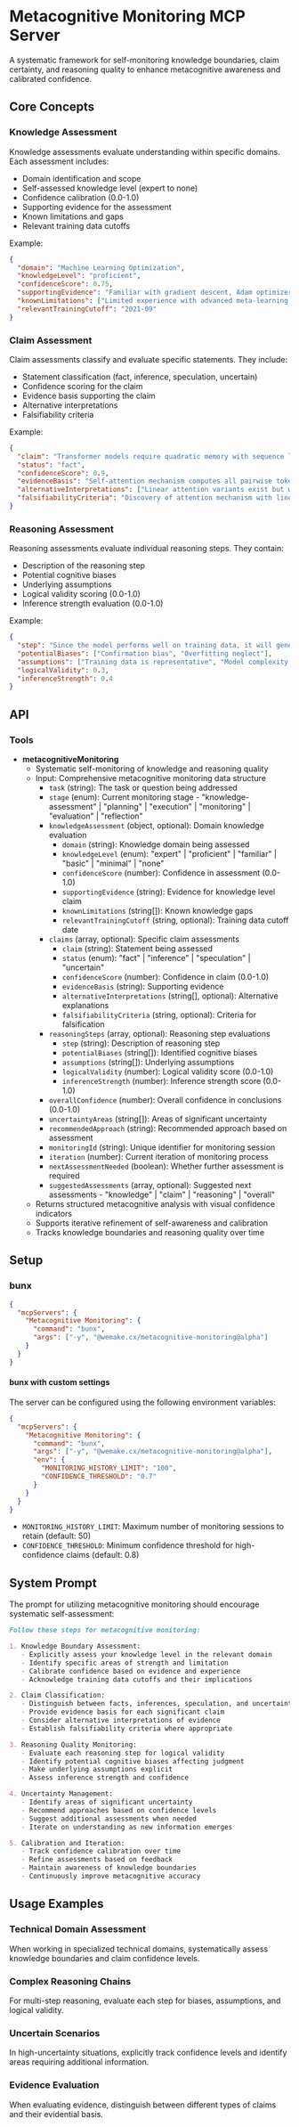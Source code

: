 # Metacognitive Monitoring MCP Server

A systematic framework for self-monitoring knowledge boundaries, claim certainty, and reasoning quality to enhance
metacognitive awareness and calibrated confidence.

## Core Concepts

### Knowledge Assessment

Knowledge assessments evaluate understanding within specific domains. Each assessment includes:

- Domain identification and scope
- Self-assessed knowledge level (expert to none)
- Confidence calibration (0.0-1.0)
- Supporting evidence for the assessment
- Known limitations and gaps
- Relevant training data cutoffs

Example:

```json
{
  "domain": "Machine Learning Optimization",
  "knowledgeLevel": "proficient",
  "confidenceScore": 0.75,
  "supportingEvidence": "Familiar with gradient descent, Adam optimizer, and regularization techniques",
  "knownLimitations": ["Limited experience with advanced meta-learning algorithms"],
  "relevantTrainingCutoff": "2021-09"
}
```

### Claim Assessment

Claim assessments classify and evaluate specific statements. They include:

- Statement classification (fact, inference, speculation, uncertain)
- Confidence scoring for the claim
- Evidence basis supporting the claim
- Alternative interpretations
- Falsifiability criteria

Example:

```json
{
  "claim": "Transformer models require quadratic memory with sequence length",
  "status": "fact",
  "confidenceScore": 0.9,
  "evidenceBasis": "Self-attention mechanism computes all pairwise token interactions",
  "alternativeInterpretations": ["Linear attention variants exist but with trade-offs"],
  "falsifiabilityCriteria": "Discovery of attention mechanism with linear complexity and equivalent performance"
}
```

### Reasoning Assessment

Reasoning assessments evaluate individual reasoning steps. They contain:

- Description of the reasoning step
- Potential cognitive biases
- Underlying assumptions
- Logical validity scoring (0.0-1.0)
- Inference strength evaluation (0.0-1.0)

Example:

```json
{
  "step": "Since the model performs well on training data, it will generalize to new data",
  "potentialBiases": ["Confirmation bias", "Overfitting neglect"],
  "assumptions": ["Training data is representative", "Model complexity is appropriate"],
  "logicalValidity": 0.3,
  "inferenceStrength": 0.4
}
```

## API

### Tools

- **metacognitiveMonitoring**
  - Systematic self-monitoring of knowledge and reasoning quality
  - Input: Comprehensive metacognitive monitoring data structure
    - `task` (string): The task or question being addressed
    - `stage` (enum): Current monitoring stage - "knowledge-assessment" | "planning" | "execution" | "monitoring" |
      "evaluation" | "reflection"
    - `knowledgeAssessment` (object, optional): Domain knowledge evaluation
      - `domain` (string): Knowledge domain being assessed
      - `knowledgeLevel` (enum): "expert" | "proficient" | "familiar" | "basic" | "minimal" | "none"
      - `confidenceScore` (number): Confidence in assessment (0.0-1.0)
      - `supportingEvidence` (string): Evidence for knowledge level claim
      - `knownLimitations` (string[]): Known knowledge gaps
      - `relevantTrainingCutoff` (string, optional): Training data cutoff date
    - `claims` (array, optional): Specific claim assessments
      - `claim` (string): Statement being assessed
      - `status` (enum): "fact" | "inference" | "speculation" | "uncertain"
      - `confidenceScore` (number): Confidence in claim (0.0-1.0)
      - `evidenceBasis` (string): Supporting evidence
      - `alternativeInterpretations` (string[], optional): Alternative explanations
      - `falsifiabilityCriteria` (string, optional): Criteria for falsification
    - `reasoningSteps` (array, optional): Reasoning step evaluations
      - `step` (string): Description of reasoning step
      - `potentialBiases` (string[]): Identified cognitive biases
      - `assumptions` (string[]): Underlying assumptions
      - `logicalValidity` (number): Logical validity score (0.0-1.0)
      - `inferenceStrength` (number): Inference strength score (0.0-1.0)
    - `overallConfidence` (number): Overall confidence in conclusions (0.0-1.0)
    - `uncertaintyAreas` (string[]): Areas of significant uncertainty
    - `recommendedApproach` (string): Recommended approach based on assessment
    - `monitoringId` (string): Unique identifier for monitoring session
    - `iteration` (number): Current iteration of monitoring process
    - `nextAssessmentNeeded` (boolean): Whether further assessment is required
    - `suggestedAssessments` (array, optional): Suggested next assessments - "knowledge" | "claim" | "reasoning" |
      "overall"
  - Returns structured metacognitive analysis with visual confidence indicators
  - Supports iterative refinement of self-awareness and calibration
  - Tracks knowledge boundaries and reasoning quality over time

## Setup

### bunx

```json
{
  "mcpServers": {
    "Metacognitive Monitoring": {
      "command": "bunx",
      "args": ["-y", "@wemake.cx/metacognitive-monitoring@alpha"]
    }
  }
}
```

#### bunx with custom settings

The server can be configured using the following environment variables:

```json
{
  "mcpServers": {
    "Metacognitive Monitoring": {
      "command": "bunx",
      "args": ["-y", "@wemake.cx/metacognitive-monitoring@alpha"],
      "env": {
        "MONITORING_HISTORY_LIMIT": "100",
        "CONFIDENCE_THRESHOLD": "0.7"
      }
    }
  }
}
```

- `MONITORING_HISTORY_LIMIT`: Maximum number of monitoring sessions to retain (default: 50)
- `CONFIDENCE_THRESHOLD`: Minimum confidence threshold for high-confidence claims (default: 0.8)

## System Prompt

The prompt for utilizing metacognitive monitoring should encourage systematic self-assessment:

```markdown
Follow these steps for metacognitive monitoring:

1. Knowledge Boundary Assessment:
   - Explicitly assess your knowledge level in the relevant domain
   - Identify specific areas of strength and limitation
   - Calibrate confidence based on evidence and experience
   - Acknowledge training data cutoffs and their implications

2. Claim Classification:
   - Distinguish between facts, inferences, speculation, and uncertainty
   - Provide evidence basis for each significant claim
   - Consider alternative interpretations of evidence
   - Establish falsifiability criteria where appropriate

3. Reasoning Quality Monitoring:
   - Evaluate each reasoning step for logical validity
   - Identify potential cognitive biases affecting judgment
   - Make underlying assumptions explicit
   - Assess inference strength and confidence

4. Uncertainty Management:
   - Identify areas of significant uncertainty
   - Recommend approaches based on confidence levels
   - Suggest additional assessments when needed
   - Iterate on understanding as new information emerges

5. Calibration and Iteration:
   - Track confidence calibration over time
   - Refine assessments based on feedback
   - Maintain awareness of knowledge boundaries
   - Continuously improve metacognitive accuracy
```

## Usage Examples

### Technical Domain Assessment

When working in specialized technical domains, systematically assess knowledge boundaries and claim confidence levels.

### Complex Reasoning Chains

For multi-step reasoning, evaluate each step for biases, assumptions, and logical validity.

### Uncertain Scenarios

In high-uncertainty situations, explicitly track confidence levels and identify areas requiring additional information.

### Evidence Evaluation

When evaluating evidence, distinguish between different types of claims and their evidential basis.
